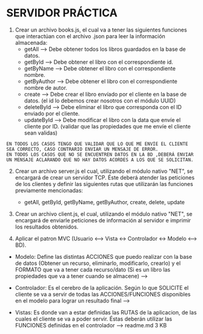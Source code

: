 # SERVIDOR PRÁCTICA #

1) Crear un archivo books.js, el cual va a tener las siguientes funciones que interactúan con el archivo .json para leer la información almacenada:
    - getAll --> Debe obtener todos los libros guardados en la base de datos.
    - getById --> Debe obtener el libro con el correspondiente id. 
    - getByName --> Debe obtener el libro con el correspondiente nombre. 
    - getByAuthor --> Debe obtener el libro con el correspondiente nombre de autor. 
    - create --> Debe crear el libro envíado por el cliente en la base de datos. (el id lo debemos crear nosotros con el módulo UUID)
    - deleteById --> Debe eliminar el libro que corresponda con el ID enviado por el cliente.
    - updateById --> Debe modificar el libro con la data que envíe el cliente por ID. (validar que las propiedades que me envíe el cliente sean validas)
<!-- {
    action: "update", body: { id: 13, name: "Nuevo nombre", author: "Tolkien"}
} -->

    EN TODOS LOS CASOS TENGO QUE VALIDAR QUE LO QUE ME ENVÍE EL CLIENTE SEA CORRECTO, CASO CONTRARIO ENVIAR UN MENSAJE DE ERROR. 
    EN TODOS LOS CASOS QUE NO SE ENCUENTREN DATOS EN LA BD ,DEBERÁ ENVIAR UN MENSAJE ACLARANDO QUE NO HAY DATOS ACORDES A LOS QUE SE SOLICITAN.

2) Crear un archivo server.js el cual, utilizando el módulo nativo "NET", se encargará de crear un servidor TCP.
   Éste deberá atender las peticiones de los clientes y definir las siguientes rutas que utilizarán las funciones previamente mencionadas:    

    - getAll, getById, getByName, getByAuthor, create, delete, update

3) Crear un archivo client.js, el cual, utilizando el módulo nativo "NET", se encargará de enviarle peticiones de información al servidor e imprimir los resultados obtenidos.
   
   <!-- --- Formato del mensaje que envía el usuario: { action: <accion a realizar>, body: <informacion complementaria que se envía segun el tipo de accion>} --- --> 

4) Aplicar el patron MVC (Usuario <--> Vista <-> Controlador <-> Modelo <--> BD).
- Modelo: Define las distintas ACCIONES que puedo realizar con la base de datos (Obtener un recurso, eliminarlo, modificarlo, crearlo) y el FORMATO que va a tener cada recurso/dato (Si es un libro las propiedades que va a tener cuando se almacene) -->

- Controlador: Es el cerebro de la aplicación. Según lo que SOLICITE el cliente se va a servir de todas las ACCIONES/FUNCIONES disponibles en el modelo para lograr un resultado final  -->

- Vistas: Es donde van a estar definidas las RUTAS de la aplicacion, de las cuales el cliente se va a poder servir. Éstas deberán utilizar las FUNCIONES definidas en el controlador -->
readme.md
3 KB